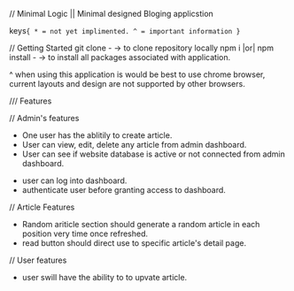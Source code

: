 // Minimal Logic || Minimal designed Bloging applicstion


keys`{
    * = not yet implimented.
    ^ = important information
}`

// Getting Started
git clone - -> to clone repository locally
npm i |or| npm install - -> to install all packages associated with application. 

^ when using this application is would be best to use chrome browser, current layouts and design are not supported by other browsers.

/// Features  

// Admin's features
- One user has the ablitily to create article.
- User can view, edit, delete any article from admin dashboard.
- User can see if website database is active or not connected from admin dashboard.
* user can log into dashboard.
* authenticate user before granting access to dashboard.

// Article Features 
- Random ariticle section should generate a random article in each position very time once refreshed.
- read button should direct use to specific article's detail page.

// User features
* user swill have the ability to to upvate article.


